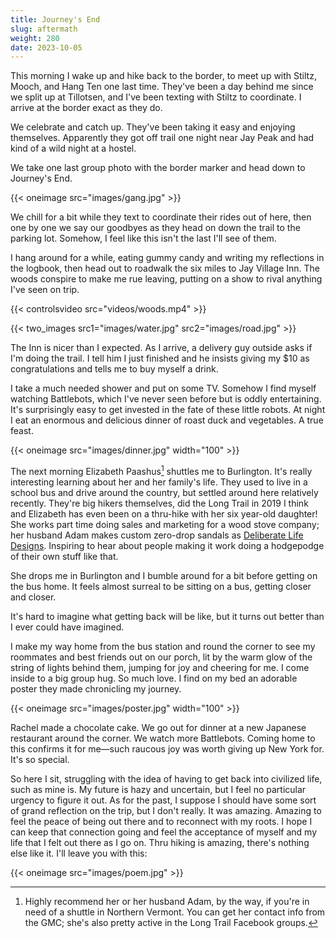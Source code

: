 ```yaml
---
title: Journey's End
slug: aftermath
weight: 280
date: 2023-10-05
---
```


This morning I wake up and hike back to the border, to meet up with Stiltz, Mooch, and Hang Ten one last time. They've been a day behind me since we split up at Tillotsen, and I've been texting with Stiltz to coordinate. I arrive at the border exact as they do.

We celebrate and catch up. They've been taking it easy and enjoying themselves. Apparently they got off trail one night near Jay Peak and had kind of a wild night at a hostel.

We take one last group photo with the border marker and head down to Journey's End.

{{< oneimage src="images/gang.jpg" >}}

We chill for a bit while they text to coordinate their rides out of here, then one by one we say our goodbyes as they head on down the trail to the parking lot. Somehow, I feel like this isn't the last I'll see of them.

I hang around for a while, eating gummy candy and writing my reflections in the logbook, then head out to roadwalk the six miles to Jay Village Inn. The woods conspire to make me rue leaving, putting on a show to rival anything I've seen on trip.

{{< controlsvideo src="videos/woods.mp4" >}}

{{< two_images src1="images/water.jpg" src2="images/road.jpg" >}}

The Inn is nicer than I expected. As I arrive, a delivery guy outside asks if I'm doing the trail. I tell him I just finished and he insists giving my $10 as congratulations and tells me to buy myself a drink.

I take a much needed shower and put on some TV. Somehow I find myself watching Battlebots, which I've never seen before but is oddly entertaining. It's surprisingly easy to get invested in the fate of these little robots. At night I eat an enormous and delicious dinner of roast duck and vegetables. A true feast.

{{< oneimage src="images/dinner.jpg" width="100" >}}

The next morning Elizabeth Paashus[^1] shuttles me to Burlington. It's really interesting learning about her and her family's life. They used to live in a school bus and drive around the country, but settled around here relatively recently. They're big hikers themselves, did the Long Trail in 2019 I think and Elizabeth has even been on a thru-hike with her six year-old daughter! She works part time doing sales and marketing for a wood stove company; her husband Adam makes custom zero-drop sandals as [Deliberate Life Designs](https://www.deliberatelifedesigns.com/). Inspiring to hear about people making it work doing a hodgepodge of their own stuff like that.

She drops me in Burlington and I bumble around for a bit before getting on the bus home. It feels almost surreal to be sitting on a bus, getting closer and closer.

It's hard to imagine what getting back will be like, but it turns out better than I ever could have imagined.

I make my way home from the bus station and round the corner to see my roommates and best friends out on our porch, lit by the warm glow of the string of lights behind them, jumping for joy and cheering for me. I come inside to a big group hug. So much love. I find on my bed an adorable poster they made chronicling my journey.

{{< oneimage src="images/poster.jpg" width="100" >}}

Rachel made a chocolate cake. We go out for dinner at a new Japanese restaurant around the corner. We watch more Battlebots. Coming home to this confirms it for me—such raucous joy was worth giving up New York for. It's so special.

So here I sit, struggling with the idea of having to get back into civilized life, such as mine is. My future is hazy and uncertain, but I feel no particular urgency to figure it out. As for the past, I suppose I should have some sort of grand reflection on the trip, but I don't really. It was amazing. Amazing to feel the peace of being out there and to reconnect with my roots. I hope I can keep that connection going and feel the acceptance of myself and my life that I felt out there as I go on. Thru hiking is amazing, there's nothing else like it. I'll leave you with this:

{{< oneimage src="images/poem.jpg" >}}


[^1]: Highly recommend her or her husband Adam, by the way, if you're in need of a shuttle in Northern Vermont. You can get her contact info from the GMC; she's also pretty active in the Long Trail Facebook groups.
